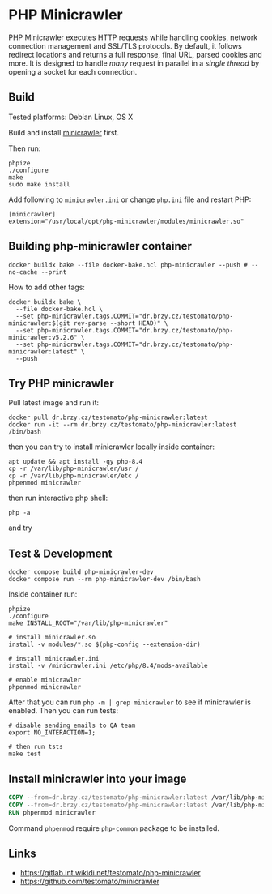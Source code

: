 # PHP Minicrawler

PHP Minicrawler executes HTTP requests while handling cookies, network connection management and SSL/TLS protocols.
By default, it follows redirect locations and returns a full response, final URL, parsed cookies and more.
It is designed to handle *many* request in parallel in a *single thread* by opening a socket for each connection.

## Build

Tested platforms: Debian Linux, OS X

Build and install [minicrawler](https://github.com/testomato/minicrawler) first.

Then run:

```
phpize
./configure
make
sudo make install
```

Add following to `minicrawler.ini` or change `php.ini` file and restart PHP:

```
[minicrawler]
extension="/usr/local/opt/php-minicrawler/modules/minicrawler.so"
```

## Building php-minicrawler container

```shell
docker buildx bake --file docker-bake.hcl php-minicrawler --push # --no-cache --print
```

How to add other tags:

```shell
docker buildx bake \
  --file docker-bake.hcl \
  --set php-minicrawler.tags.COMMIT="dr.brzy.cz/testomato/php-minicrawler:$(git rev-parse --short HEAD)" \
  --set php-minicrawler.tags.COMMIT="dr.brzy.cz/testomato/php-minicrawler:v5.2.6" \
  --set php-minicrawler.tags.COMMIT="dr.brzy.cz/testomato/php-minicrawler:latest" \
  --push
```

## Try PHP minicrawler

Pull latest image and run it:

```shell
docker pull dr.brzy.cz/testomato/php-minicrawler:latest
docker run -it --rm dr.brzy.cz/testomato/php-minicrawler:latest /bin/bash
```

then you can try to install minicrawler locally inside container:

```shell
apt update && apt install -qy php-8.4
cp -r /var/lib/php-minicrawler/usr /
cp -r /var/lib/php-minicrawler/etc /
phpenmod minicrawler
```

then run interactive php shell:

```shell
php -a
```

and try 

## Test & Development

```shell
docker compose build php-minicrawler-dev
docker compose run --rm php-minicrawler-dev /bin/bash
````

Inside container run:

```shell
phpize
./configure
make INSTALL_ROOT="/var/lib/php-minicrawler"

# install minicrawler.so
install -v modules/*.so $(php-config --extension-dir)

# install minicrawler.ini
install -v /minicrawler.ini /etc/php/8.4/mods-available

# enable minicrawler
phpenmod minicrawler
```

After that you can run `php -m | grep minicrawler` to see if minicrawler is enabled.
Then you can run tests:

```shell
# disable sending emails to QA team
export NO_INTERACTION=1;

# then run tsts
make test
```

## Install minicrawler into your image

```dockerfile
COPY --from=dr.brzy.cz/testomato/php-minicrawler:latest /var/lib/php-minicrawler/usr /usr
COPY --from=dr.brzy.cz/testomato/php-minicrawler:latest /var/lib/php-minicrawler/etc /etc
RUN phpenmod minicrawler
```

Command `phpenmod` require `php-common` package to be installed.

## Links

* https://gitlab.int.wikidi.net/testomato/php-minicrawler
* https://github.com/testomato/minicrawler
